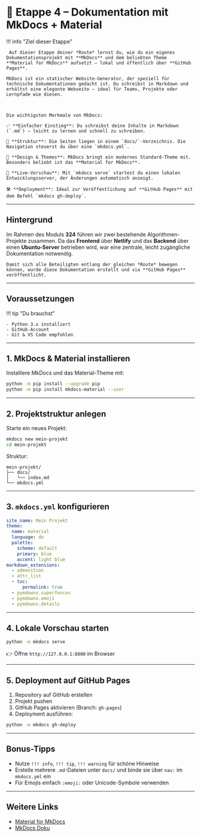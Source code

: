 # 📘 Etappe 4 – Dokumentation mit MkDocs + Material

!!! info "Ziel dieser Etappe"

     Auf dieser Etappe deiner *Route* lernst du, wie du ein eigenes Dokumentationsprojekt mit **MkDocs** und dem beliebten Theme **Material for MkDocs** aufsetzt – lokal und öffentlich über **GitHub Pages**.

    MkDocs ist ein statischer Website-Generator, der speziell für technische Dokumentationen gedacht ist. Du schreibst in Markdown und erhältst eine elegante Webseite – ideal für Teams, Projekte oder Lernpfade wie diesen.



    Die wichtigsten Merkmale von MkDocs:

    ✅ **Einfacher Einstieg**: Du schreibst deine Inhalte in Markdown (`.md`) – leicht zu lernen und schnell zu schreiben.

    📁 **Struktur**: Die Seiten liegen in einem `docs/`-Verzeichnis. Die Navigation steuerst du über eine `mkdocs.yml`.

    🎨 **Design & Themes**: MkDocs bringt ein modernes Standard-Theme mit. Besonders beliebt ist das **Material for MkDocs**.

    🚀 **Live-Vorschau**: Mit `mkdocs serve` startest du einen lokalen Entwicklungsserver, der Änderungen automatisch anzeigt.

    🛠️ **Deployment**: Ideal zur Veröffentlichung auf **GitHub Pages** mit dem Befehl `mkdocs gh-deploy`.

---

## Hintergrund

Im Rahmen des Moduls **324** führen wir zwei bestehende Algorithmen-Projekte zusammen.
Da das **Frontend** über **Netlify** und das **Backend** über einen **Ubuntu-Server** betrieben wird, war eine zentrale, leicht zugängliche Dokumentation notwendig.

    Damit sich alle Beteiligten entlang der gleichen *Route* bewegen können, wurde diese Dokumentation erstellt und via **GitHub Pages** veröffentlicht.

---

## Voraussetzungen

!!! tip "Du brauchst"

    - Python 3.x installiert
    - GitHub-Account
    - Git & VS Code empfohlen

---

## 1. MkDocs & Material installieren

Installiere MkDocs und das Material-Theme mit:

```bash
python -m pip install --upgrade pip
python -m pip install mkdocs-material --user
```

---

## 2. Projektstruktur anlegen

Starte ein neues Projekt:

```bash
mkdocs new mein-projekt
cd mein-projekt
```

Struktur:

```
mein-projekt/
├── docs/
│   └── index.md
└── mkdocs.yml
```

---

## 3. `mkdocs.yml` konfigurieren

```yaml
site_name: Mein Projekt
theme:
  name: material
  language: de
  palette:
    scheme: default
    primary: blue
    accent: light blue
markdown_extensions:
  - admonition
  - attr_list
  - toc:
      permalink: true
  - pymdownx.superfences
  - pymdownx.emoji
  - pymdownx.details
```

---

## 4. Lokale Vorschau starten

```bash
python -m mkdocs serve
```

👉 Öffne `http://127.0.0.1:8000` im Browser

---

## 5. Deployment auf GitHub Pages

1. Repository auf GitHub erstellen
2. Projekt pushen
3. GitHub Pages aktivieren (Branch: `gh-pages`)
4. Deployment ausführen:

```bash
python -m mkdocs gh-deploy
```

---

## Bonus-Tipps

- Nutze `!!! info`, `!!! tip`, `!!! warning` für schöne Hinweise
- Erstelle mehrere `.md`-Dateien unter `docs/` und binde sie über `nav:` im `mkdocs.yml` ein
- Für Emojis einfach `:emoji:` oder Unicode-Symbole verwenden

---

## Weitere Links

- [Material for MkDocs](https://squidfunk.github.io/mkdocs-material/)
- [MkDocs Doku](https://www.mkdocs.org/)
